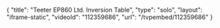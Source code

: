 {
    "title": "Teeter EP860 Ltd. Inversion Table",
    "type": "solo",
    "layout": "iframe-static",
    "videoId": "112359686",
    "url": "\/tvpembed\/112359686"
}